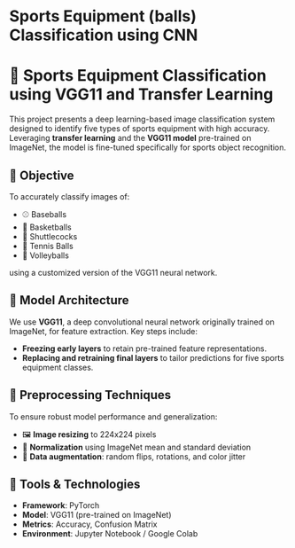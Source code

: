 # Sports Equipment (balls) Classification using CNN
# 🏀 Sports Equipment Classification using VGG11 and Transfer Learning

This project presents a deep learning-based image classification system designed to identify five types of sports equipment with high accuracy. Leveraging **transfer learning** and the **VGG11 model** pre-trained on ImageNet, the model is fine-tuned specifically for sports object recognition.

## 🎯 Objective

To accurately classify images of:
- ⚾ Baseballs  
- 🏀 Basketballs  
- 🏸 Shuttlecocks  
- 🎾 Tennis Balls  
- 🏐 Volleyballs  

using a customized version of the VGG11 neural network.

## 🧠 Model Architecture

We use **VGG11**, a deep convolutional neural network originally trained on ImageNet, for feature extraction. Key steps include:
- **Freezing early layers** to retain pre-trained feature representations.
- **Replacing and retraining final layers** to tailor predictions for five sports equipment classes.

## 🧰 Preprocessing Techniques

To ensure robust model performance and generalization:
- 🖼️ **Image resizing** to 224x224 pixels
- 🎨 **Normalization** using ImageNet mean and standard deviation
- 🔄 **Data augmentation**: random flips, rotations, and color jitter


## 📌 Tools & Technologies

- **Framework**: PyTorch
- **Model**: VGG11 (pre-trained on ImageNet)
- **Metrics**: Accuracy, Confusion Matrix
- **Environment**: Jupyter Notebook / Google Colab
